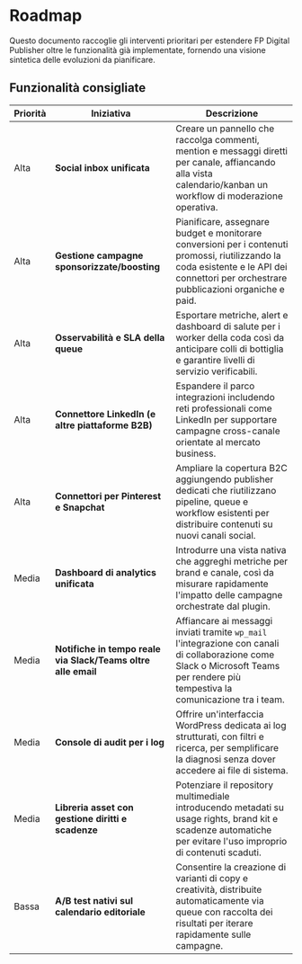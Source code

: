 # Roadmap

Questo documento raccoglie gli interventi prioritari per estendere FP Digital Publisher oltre le funzionalità già implementate,
fornendo una visione sintetica delle evoluzioni da pianificare.

## Funzionalità consigliate

| Priorità | Iniziativa | Descrizione |
| --- | --- | --- |
| Alta | **Social inbox unificata** | Creare un pannello che raccolga commenti, mention e messaggi diretti per canale, affiancando alla vista calendario/kanban un workflow di moderazione operativa. |
| Alta | **Gestione campagne sponsorizzate/boosting** | Pianificare, assegnare budget e monitorare conversioni per i contenuti promossi, riutilizzando la coda esistente e le API dei connettori per orchestrare pubblicazioni organiche e paid. |
| Alta | **Osservabilità e SLA della queue** | Esportare metriche, alert e dashboard di salute per i worker della coda così da anticipare colli di bottiglia e garantire livelli di servizio verificabili. |
| Alta | **Connettore LinkedIn (e altre piattaforme B2B)** | Espandere il parco integrazioni includendo reti professionali come LinkedIn per supportare campagne cross-canale orientate al mercato business. |
| Alta | **Connettori per Pinterest e Snapchat** | Ampliare la copertura B2C aggiungendo publisher dedicati che riutilizzano pipeline, queue e workflow esistenti per distribuire contenuti su nuovi canali social. |
| Media | **Dashboard di analytics unificata** | Introdurre una vista nativa che aggreghi metriche per brand e canale, così da misurare rapidamente l'impatto delle campagne orchestrate dal plugin. |
| Media | **Notifiche in tempo reale via Slack/Teams oltre alle email** | Affiancare ai messaggi inviati tramite `wp_mail` l'integrazione con canali di collaborazione come Slack o Microsoft Teams per rendere più tempestiva la comunicazione tra i team. |
| Media | **Console di audit per i log** | Offrire un'interfaccia WordPress dedicata ai log strutturati, con filtri e ricerca, per semplificare la diagnosi senza dover accedere ai file di sistema. |
| Media | **Libreria asset con gestione diritti e scadenze** | Potenziare il repository multimediale introducendo metadati su usage rights, brand kit e scadenze automatiche per evitare l'uso improprio di contenuti scaduti. |
| Bassa | **A/B test nativi sul calendario editoriale** | Consentire la creazione di varianti di copy e creatività, distribuite automaticamente via queue con raccolta dei risultati per iterare rapidamente sulle campagne. |

